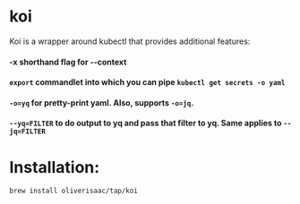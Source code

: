 # koi

Koi is a wrapper around kubectl that provides additional features:


#### -x shorthand flag for --context

#### `export` commandlet into which you can pipe `kubectl get secrets -o yaml`

#### `-o=yq` for pretty-print yaml. Also, supports `-o=jq`. 

#### `--yq=FILTER` to do output to yq and pass that filter to yq. Same applies to `--jq=FILTER`


# Installation:

```
brew install oliverisaac/tap/koi
```
